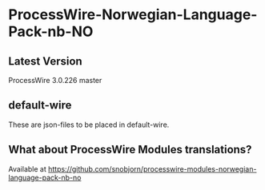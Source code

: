 # ProcessWire-Norwegian-Language-Pack-nb-NO

## Latest Version

ProcessWire 3.0.226 master

## default-wire

These are json-files to be placed in default-wire.

## What about ProcessWire Modules translations?

Available at https://github.com/snobjorn/processwire-modules-norwegian-language-pack-nb-no
